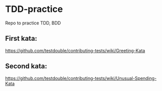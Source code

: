 # TDD-practice
Repo to practice TDD, BDD

## First kata:
https://github.com/testdouble/contributing-tests/wiki/Greeting-Kata

## Second kata:
https://github.com/testdouble/contributing-tests/wiki/Unusual-Spending-Kata